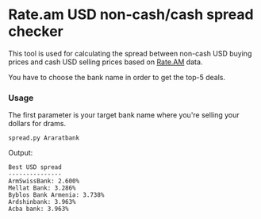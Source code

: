 Rate.am USD non-cash/cash spread checker
========================================

This tool is used for calculating the spread between non-cash USD buying prices and cash USD selling prices based on [Rate.AM](https://rate.am) data.

You have to choose the bank name in order to get the top-5 deals.

### Usage

The first parameter is your target bank name where you're selling your dollars for drams.

```
spread.py Araratbank
```

Output:

```
Best USD spread
---------------
ArmSwissBank: 2.600%
Mellat Bank: 3.286%
Byblos Bank Armenia: 3.738%
Ardshinbank: 3.963%
Acba bank: 3.963%
```

